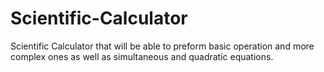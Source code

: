 # Scientific-Calculator
Scientific Calculator that will be able to preform basic operation and more complex ones as well as simultaneous and quadratic equations.
